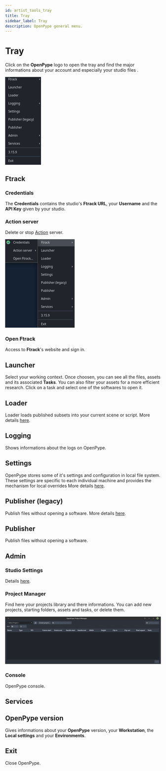```yaml
---
id: artist_tools_tray
title: Tray
sidebar_label: Tray
description: OpenPype general menu.
---
```

# Tray

Click on the **OpenPype** logo to open the tray and find the major informations about your account and especially your studio files .

![OpenPype Tray](assets/tools/tools_openpype_tray.png)

## Ftrack

### Credentials
The **Credentials** contains the studio's **Ftrack URL**, your **Username** and the **API Key** given by your studio.

### Action server
Delete or stop [Action](manager_ftrack_actions.md) server.

 ![OpenPype Tray Ftrack](assets/tools/tools_openpype_ftrack.png)

### Open Ftrack
Access to **Ftrack**'s website and sign in.

## Launcher
Select your working context. Once choosen, you can see all the files, assets and its associated **Tasks**. You can also filter your assets for a more efficient research. Click on a task and select one of the softwares to open it.

## Loader
Loader loads published subsets into your current scene or script.
More details [here](artist_tools_loader).

## Logging
Shows informations about the logs on OpenPype.

## Settings
OpenPype stores some of it's settings and configuration in local file system. These settings are specific to each individual machine and provides the mechanism for local overrides
More details [here](admin_settings_local).

## Publisher (legacy)
Publish files without opening a software. More details [here](pype2/admin_presets_plugins.md#extractreview).

## Publisher
Publish files without opening a software.

## Admin

### Studio Settings
Details [here](admin_settings_system.md).

### Project Manager
Find here your projects library and there informations. You can add new projects, starting folders, assets and tasks, or delete them.

![Project Manager](assets/tools/tools_project_manager_beta.png)

### Console
OpenPype console.

## Services

## OpenPype version
Gives informations about your **OpenPype** version, your **Workstation**, the **Local settings** and your **Environments**.

## Exit
Close OpenPype.
